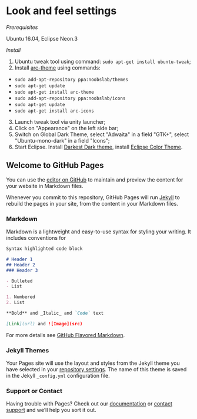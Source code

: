 # Look and feel settings
*Prerequisites*

Ubuntu 16.04, Eclipse Neon.3

*Install*
1. Ubuntu tweak tool using command: `sudo apt-get install ubuntu-tweak`;
2. Install [arc-theme](http://www.noobslab.com/2017/01/arc-theme-light-dark-versions-and-arc.html) using commands:
 - `sudo add-apt-repository ppa:noobslab/themes`
 - `sudo apt-get update`
 - `sudo apt-get install arc-theme`
 - `sudo add-apt-repository ppa:noobslab/icons`
 - `sudo apt-get update`
 - `sudo apt-get install arc-icons`
3. Launch tweak tool via unity launcher;
4. Click on "Appearance" on the left side bar;
5. Switch on Global Dark Theme, select "Adwaita" in a field "GTK+", select "Ubuntu-mono-dark" in a field "Icons";
6. Start Eclipse. Install [Darkest Dark theme](https://www.genuitec.com/tech/darkest-dark/), install [Eclipse Color Theme](http://www.eclipsecolorthemes.org).

## Welcome to GitHub Pages

You can use the [editor on GitHub](https://github.com/Shuk0/shuk0.github.io/edit/master/README.md) to maintain and preview the content for your website in Markdown files.

Whenever you commit to this repository, GitHub Pages will run [Jekyll](https://jekyllrb.com/) to rebuild the pages in your site, from the content in your Markdown files.

### Markdown

Markdown is a lightweight and easy-to-use syntax for styling your writing. It includes conventions for

```markdown
Syntax highlighted code block

# Header 1
## Header 2
### Header 3

- Bulleted
- List

1. Numbered
2. List

**Bold** and _Italic_ and `Code` text

[Link](url) and ![Image](src)
```

For more details see [GitHub Flavored Markdown](https://guides.github.com/features/mastering-markdown/).

### Jekyll Themes

Your Pages site will use the layout and styles from the Jekyll theme you have selected in your [repository settings](https://github.com/Shuk0/shuk0.github.io/settings). The name of this theme is saved in the Jekyll `_config.yml` configuration file.

### Support or Contact

Having trouble with Pages? Check out our [documentation](https://help.github.com/categories/github-pages-basics/) or [contact support](https://github.com/contact) and we’ll help you sort it out.

